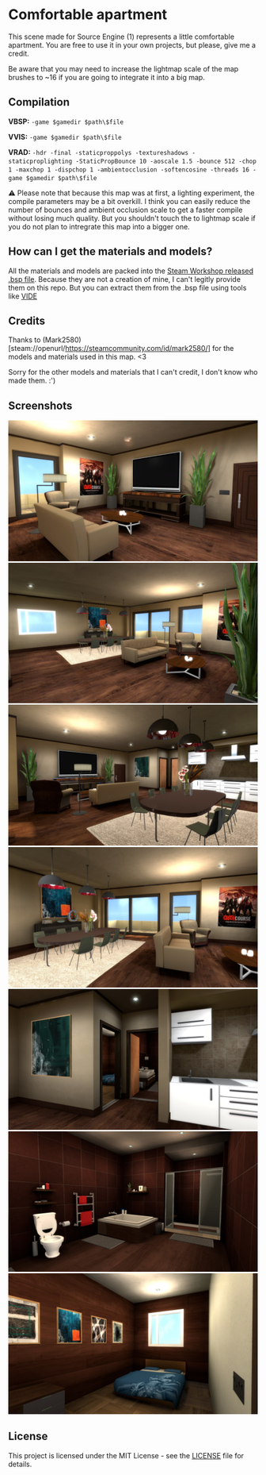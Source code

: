 # Comfortable apartment

This scene made for Source Engine (1) represents a little comfortable apartment. You are free to use it in your own projects, but please, give me a credit.

Be aware that you may need to increase the lightmap scale of the map brushes to ~16 if you are going to integrate it into a big map.

## Compilation

**VBSP:** `-game $gamedir $path\$file`

**VVIS:** `-game $gamedir $path\$file`

**VRAD:** `-hdr -final -staticproppolys -textureshadows -staticproplighting -StaticPropBounce 10 -aoscale 1.5 -bounce 512 -chop 1 -maxchop 1 -dispchop 1 -ambientocclusion -softencosine -threads 16 -game $gamedir $path\$file`

⚠️ Please note that because this map was at first, a lighting experiment, the compile parameters may be a bit overkill. I think you can easily reduce the number of bounces and ambient occlusion scale to get a faster compile without losing much quality. But you shouldn't touch the to lightmap scale if you do not plan to intregrate this map into a bigger one.

## How can I get the materials and models?

All the materials and models are packed into the [Steam Workshop released .bsp file](https://steamcommunity.com/sharedfiles/filedetails/?id=3387404618). Because they are not a creation of mine, I can't legitly provide them on this repo. But you can extract them from the .bsp file using tools like [VIDE](https://developer.valvesoftware.com/wiki/VIDE)

## Credits

Thanks to (Mark2580)[steam://openurl/https://steamcommunity.com/id/mark2580/] for the models and materials used in this map. <3

Sorry for the other models and materials that I can't credit, I don't know who made them. :')

## Screenshots

![Screenshot 1](screenshots/1.jpg)
![Screenshot 2](screenshots/2.jpg)
![Screenshot 3](screenshots/3.jpg)
![Screenshot 4](screenshots/4.jpg)
![Screenshot 5](screenshots/5.jpg)
![Screenshot 6](screenshots/6.jpg)
![Screenshot 7](screenshots/7.jpg)

## License

This project is licensed under the MIT License - see the [LICENSE](LICENSE) file for details.